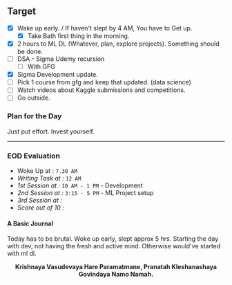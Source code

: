 ## Target
- [x] Wake up early. / If haven't slept by 4 AM, You have to Get up.
	- [x] Take Bath first thing in the morning.
- [x] 2 hours to ML DL (Whatever, plan, explore projects). Something should be done.
- [ ] DSA - Sigma Udemy recursion
	- [ ] With GFG
- [x] Sigma Development update.
- [ ] Pick 1 course from gfg and keep that updated. (data science)
- [ ] Watch videos about Kaggle submissions and competitions.
- [ ] Go outside.

### Plan for the Day
Just put effort. Invest yourself. 

---
### EOD Evaluation
- Woke Up at : `7.30 AM`
- *Writing Task at :* `12 AM`
- *1st Session at :* `10 AM - 1 PM` - Development
- *2nd Session at :* `3:15 - 5 PM` - ML Project setup
- *3rd Session at :*
- *Score out of 10 :* 

#### A Basic Journal
Today has to be brutal. Woke up early, slept approx 5 hrs. Starting the day with dev, not having the fresh and active mind. Otherwise would've started with ml dl. 


<center><b>Krishnaya Vasudevaya Hare Paramatmane, Pranatah Kleshanashaya Govindaya Namo Namah.</b></center>